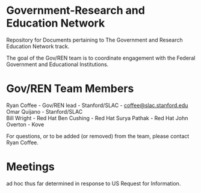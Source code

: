 # Government-Research and Education Network  
Repository for Documents pertaining to The Government and Research Education Network track.  

The goal of the Gov/REN team is to coordinate engagement with the Federal Government and Educational Institutions.

# Gov/REN Team Members
Ryan Coffee - Gov/REN lead - Stanford/SLAC - coffee@slac.stanford.edu
Omar Quijano - Stanford/SLAC  
Bill Wright - Red Hat
Ben Cushing - Red Hat
Surya Pathak - Red Hat
John Overton - Kove  

For questions, or to be added (or removed) from the team, please contact Ryan Coffee.

# Meetings  

ad hoc thus far determined in response to US Request for Information.




